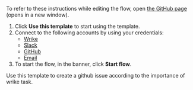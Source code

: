 To refer to these instructions while editing the flow, open [the GitHub page](https://github.com/ot4i/app-connect-templates/tree/main/resources/markdown/Create%20a%20github%20issue%20according%20to%20the%20importance%20of%20wrike%20task_instructions.md) (opens in a new window).

1. Click **Use this template** to start using the template.
2. Connect to the following accounts by using your credentials:
   - [Wrike](https://www.ibm.com/docs/en/app-connect/saas?topic=apps-wrike)
   - [Slack](https://www.ibm.com/docs/en/app-connect/saas?topic=apps-slack)
   - [GitHub](https://www.ibm.com/docs/en/app-connect/saas?topic=apps-github)
   - [Email](https://www.ibm.com/docs/en/app-connect/saas?topic=apps-email)
3. To start the flow, in the banner, click **Start flow**.


Use this template to create a github issue according to the importance of wrike task.

